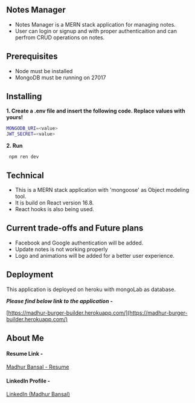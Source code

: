 ## Notes Manager

- Notes Manager is a MERN stack application for managing notes.
- User can login or signup and with proper authenticaition and can perfrom CRUD operations on notes.

## Prerequisites 

- Node must be installed
- MongoDB must be running on 27017

## Installing

**1. Create a .env file and insert the following code. Replace values with yours!**

```bash
MONGODB_URI=<value>
JWT_SECRET=<value>
```
**2. Run**

` npm ren dev`

## Technical 

- This is a MERN stack application with 'mongoose' as Object modeling tool.
- It is build on React version 16.8.
- React hooks is also being used.

## Current trade-offs and Future plans

- Facebook and Google authentication will be added.
- Update notes is not working properly
- Logo and animations will be added for a better user experience.

## Deployment

This application is deployed on heroku with mongoLab as database.

***Please find below link to the application -***

[https://madhur-burger-builder.herokuapp.com/](https://madhur-burger-builder.herokuapp.com/)

## About Me

#### Resume Link -
[Madhur Bansal - Resume](https://drive.google.com/file/d/1htbnwF4rNxJd6kMhkHh2xzUcuSC1NS7e/view?usp=sharing)

#### LinkedIn Profile -
[LinkedIn (Madhur Bansal)](https://www.linkedin.com/in/madhur-bansal-b4b694117/)
